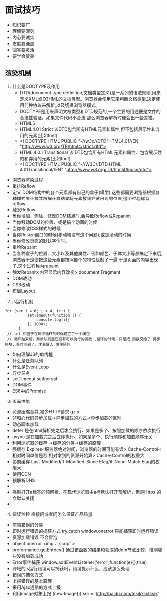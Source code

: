 # 面试技巧
* 知识要广
* 理解要深刻
* 内心要诚实
* 态度要谦虚
* 回答要灵活
* 要学会赞美

##  渲染机制
1. 什么是DOCTYPE及作用
    * DTD(document type definition,文档类型定义)是一系列的语法规则,用来定义XML或(X)HML的文档类型。浏览器会使用它来判断文档类型,决定使用何种协议来解析,以及切换浏览器模式。
    * DOCTYPE是用来声明文档类型和DTD规范的,一个主要的用途便是文件的合法性验证。如果文件代码不合法,那么浏览器解析时便会出一些差错。
    * HTML5 <!DOCTYPE html>
    * HTML4.01 Strict 该DTD包含所有HTML元素和属性,但不包括展示性和弃用的元素(比如font)
    * <! DOCTYPE HTML PUBLIC "-//w3c//DTD"HTML4.01//EN "http://www.w3.org/TR/html4/strict.dtd">
    * HTML 4.0.1 Transitional 该 DTD包含所有HTML元素和属性、包含展示性的和弃用的元素(比如font)
    * <! DOCTYPE HTML PUBLIC "-//W3C//DTD HTML 4.01Transitional//EN" "http://www.w3.org/TR/html4/loose/dtd"> 
 * 浏览器渲染过程
 * 重排Reflow
 * 定义 DOM结构中的各个元素都有自己的盒子(模型),这些都需要浏览器根据各种样式来计算并根据计算结果将元素放到它该出现的位置,这个过程称为 reflow
 * 触发Reflow
 *  当你增加、删除、修改DOM结点时,会导致Reflow或Repanint
 * 当你移动DOM的位置、或是搞个动画的时候
 * 当你修改CSS样式的时候
 * 当你Resize窗口的时候(移动端没有这个问题),或是滚动的时候
 * 当你修改页面的默认字体时。
 * 重绘Repaint
 * 当各种盒子的位置、大小以及其他属性、例如颜色、子体大小等都搞定下来后,浏览器于是便把这些元素都按照自个的特性绘制了一遍,于是页面的内容出现了,这个过程称为repaint
 * 触发Repanit<内容显示内容改变>  document.Fragment
 * DOM改动
 * CSS改动
 * 布局Layout
2. js运行机制 
```
for (var i = 0; i < 4; i++) {
          setTimeout(function () {
              console.log(i);
          }, 1000);
      }
 // let 相当于在每次循环的时候建立了一个闭包
 // 循环结束后，异步队列里还没有可以执行的函数 ,循环的时候，只是把 函数交给了 异步模块，等时间到了，才会放入 事件队列    
```
* 如何理解JS的单线程
* 什么是任务队列
* 什么是Event Loop
* 异步任务
* setTimeout setInerval
* DOM事件
* ES6中的Promise
3. 页面性能
* 资源压缩合并,减少HTTP请求 gzip
* 非和心代码异步加载->异步加载的方式->异步加载的区别
* 动态脚本加载
* defer 是在html解析完之后才会执行、如果是多个、按照加载的顺序依次执行
* async 是在加载完之后立即执行、如果是多个、执行顺序和加载顺序无关
* 利用浏览器的缓存 ->缓存的分类->缓存的原理
* 强缓存  Expires<服务器绝对时间，浏览器的时间可能有误> Cache-Control<相对时间单位是秒,相对拿到的资源开始算> Cache-Control的权重大
* 协商缓存  Last-Modified/if-Modified-Since  Etag/if-None-Match  Etag的权限大
* 使用CDN
* 预解析DNS
* <meta http-equiv="x-dns-prefetch-control" content="on">
* 强制打开a标签的预解析、在现代浏览器中a标默认打开预解析，但是Https 的会默认关闭
* <link rel="dns-prefetch" href="//host_name_to_prefetch.com">
4. 错误监控   直接问或者问怎么保证产品质量
* 前端错误的分类
* 即时运行错误的捕获方式   try.catch    window.onerror 只能捕获即时运行错误
* 资源加载错误 不会冒泡
* object.onerror  <img 、script >
* preformance.getEntries()   通过该函数的结果和获取的dom节点比较，推测哪些没有加载成功
* Error事件捕获  window.addEventListener('error',function(e){},true)
* 跨域的js运行错误可以捕获吗，错误提示什么，应该怎么处理
*  错误的捕获方式
* 上报错误的基本原理
* 采用Ajax通信的方式上报
* 利用image对象上报     (new Image()).src = 'http://baidu.com/tesjk?r=tksjk'